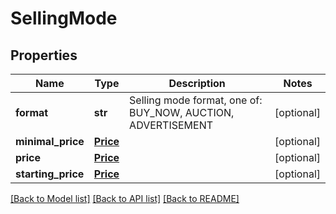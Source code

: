 # SellingMode

## Properties
Name | Type | Description | Notes
------------ | ------------- | ------------- | -------------
**format** | **str** | Selling mode format, one of: BUY_NOW, AUCTION, ADVERTISEMENT | [optional] 
**minimal_price** | [**Price**](Price.md) |  | [optional] 
**price** | [**Price**](Price.md) |  | [optional] 
**starting_price** | [**Price**](Price.md) |  | [optional] 

[[Back to Model list]](../README.md#documentation-for-models) [[Back to API list]](../README.md#documentation-for-api-endpoints) [[Back to README]](../README.md)


